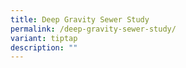 ```yaml
---
title: Deep Gravity Sewer Study
permalink: /deep-gravity-sewer-study/
variant: tiptap
description: ""
---
```

<p></p>